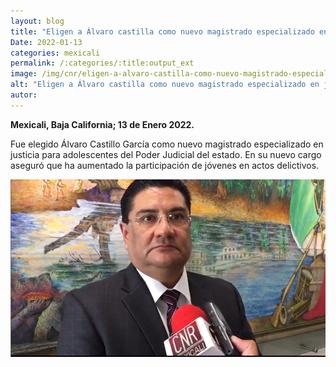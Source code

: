 ```yaml
---
layout: blog
title: "Eligen a Álvaro castilla como nuevo magistrado especializado en justicia para adolescentes"
Date: 2022-01-13
categories: mexicali
permalink: /:categories/:title:output_ext
image: /img/cnr/eligen-a-alvaro-castilla-como-nuevo-magistrado-especializado-en-justicia.png
alt: "Eligen a Álvaro castilla como nuevo magistrado especializado en justicia para adolescentes"
autor:
---
```


**Mexicali, Baja California; 13 de Enero 2022.** 

Fue elegido Álvaro Castillo García como nuevo magistrado especializado en justicia para adolescentes del Poder Judicial del estado. En su nuevo cargo aseguró que ha aumentado la participación de jóvenes en actos delictivos.

<div id="carouselExampleSlidesOnly" class="carousel slide" data-ride="carousel">
  <div class="carousel-inner">
    <div class="carousel-item active">
       <img class="d-block w-100" src="/img/cnr/eligen-a-alvaro-castilla-como-nuevo-magistrado-especializado-en-justicia.png" loading="lazy"  alt="Eligen a Álvaro castilla como nuevo magistrado especializado en justicia para adolescentes">
    </div>
  </div>
</div>